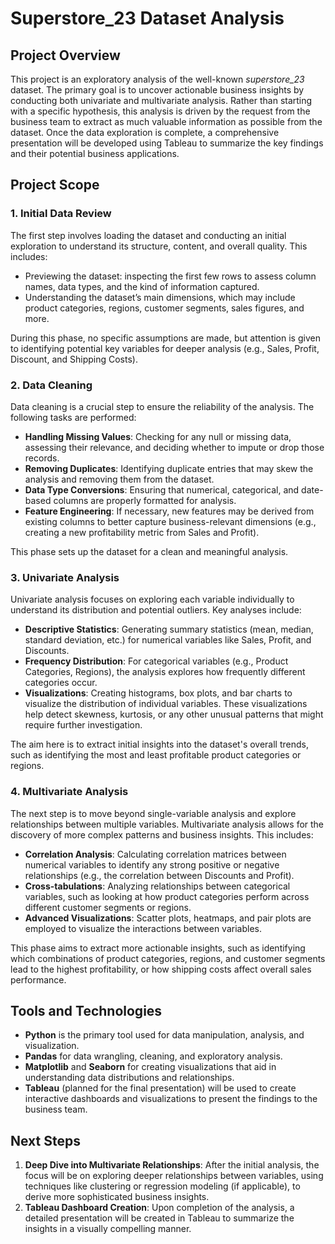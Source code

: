 # Superstore_23 Dataset Analysis

## Project Overview

This project is an exploratory analysis of the well-known *superstore_23* dataset. The primary goal is to uncover actionable business insights by conducting both univariate and multivariate analysis. Rather than starting with a specific hypothesis, this analysis is driven by the request from the business team to extract as much valuable information as possible from the dataset. Once the data exploration is complete, a comprehensive presentation will be developed using Tableau to summarize the key findings and their potential business applications.

## Project Scope

### 1. **Initial Data Review**
   The first step involves loading the dataset and conducting an initial exploration to understand its structure, content, and overall quality. This includes:
   
   - Previewing the dataset: inspecting the first few rows to assess column names, data types, and the kind of information captured.
   - Understanding the dataset’s main dimensions, which may include product categories, regions, customer segments, sales figures, and more.

   During this phase, no specific assumptions are made, but attention is given to identifying potential key variables for deeper analysis (e.g., Sales, Profit, Discount, and Shipping Costs).

### 2. **Data Cleaning**
   Data cleaning is a crucial step to ensure the reliability of the analysis. The following tasks are performed:
   
   - **Handling Missing Values**: Checking for any null or missing data, assessing their relevance, and deciding whether to impute or drop those records.
   - **Removing Duplicates**: Identifying duplicate entries that may skew the analysis and removing them from the dataset.
   - **Data Type Conversions**: Ensuring that numerical, categorical, and date-based columns are properly formatted for analysis.
   - **Feature Engineering**: If necessary, new features may be derived from existing columns to better capture business-relevant dimensions (e.g., creating a new profitability metric from Sales and Profit).

   This phase sets up the dataset for a clean and meaningful analysis.

### 3. **Univariate Analysis**
   Univariate analysis focuses on exploring each variable individually to understand its distribution and potential outliers. Key analyses include:
   
   - **Descriptive Statistics**: Generating summary statistics (mean, median, standard deviation, etc.) for numerical variables like Sales, Profit, and Discounts.
   - **Frequency Distribution**: For categorical variables (e.g., Product Categories, Regions), the analysis explores how frequently different categories occur.
   - **Visualizations**: Creating histograms, box plots, and bar charts to visualize the distribution of individual variables. These visualizations help detect skewness, kurtosis, or any other unusual patterns that might require further investigation.

   The aim here is to extract initial insights into the dataset's overall trends, such as identifying the most and least profitable product categories or regions.

### 4. **Multivariate Analysis**
   The next step is to move beyond single-variable analysis and explore relationships between multiple variables. Multivariate analysis allows for the discovery of more complex patterns and business insights. This includes:
   
   - **Correlation Analysis**: Calculating correlation matrices between numerical variables to identify any strong positive or negative relationships (e.g., the correlation between Discounts and Profit).
   - **Cross-tabulations**: Analyzing relationships between categorical variables, such as looking at how product categories perform across different customer segments or regions.
   - **Advanced Visualizations**: Scatter plots, heatmaps, and pair plots are employed to visualize the interactions between variables.

   This phase aims to extract more actionable insights, such as identifying which combinations of product categories, regions, and customer segments lead to the highest profitability, or how shipping costs affect overall sales performance.

## Tools and Technologies
- **Python** is the primary tool used for data manipulation, analysis, and visualization.
- **Pandas** for data wrangling, cleaning, and exploratory analysis.
- **Matplotlib** and **Seaborn** for creating visualizations that aid in understanding data distributions and relationships.
- **Tableau** (planned for the final presentation) will be used to create interactive dashboards and visualizations to present the findings to the business team.

## Next Steps

1. **Deep Dive into Multivariate Relationships**: After the initial analysis, the focus will be on exploring deeper relationships between variables, using techniques like clustering or regression modeling (if applicable), to derive more sophisticated business insights.
2. **Tableau Dashboard Creation**: Upon completion of the analysis, a detailed presentation will be created in Tableau to summarize the insights in a visually compelling manner.
